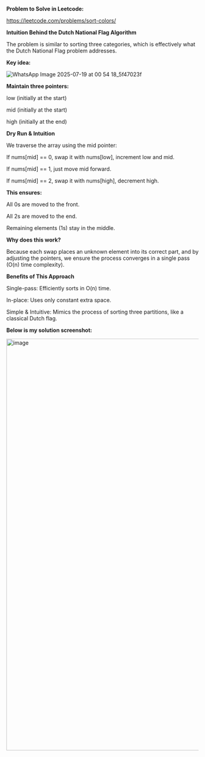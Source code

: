 **Problem to Solve in Leetcode:**

https://leetcode.com/problems/sort-colors/

**Intuition Behind the Dutch National Flag Algorithm**


The problem is similar to sorting three categories, which is effectively what the Dutch National Flag problem addresses.

**Key idea:**


![WhatsApp Image 2025-07-19 at 00 54 18_5f47023f](https://github.com/user-attachments/assets/987b2d47-dbad-4b6e-946a-39509e917469)


**Maintain three pointers:**

low (initially at the start)

mid (initially at the start)

high (initially at the end)


**Dry Run & Intuition**


We traverse the array using the mid pointer:

If nums[mid] == 0, swap it with nums[low], increment low and mid.

If nums[mid] == 1, just move mid forward.

If nums[mid] == 2, swap it with nums[high], decrement high.

**This ensures:**

All 0s are moved to the front.

All 2s are moved to the end.

Remaining elements (1s) stay in the middle.

**Why does this work?**

Because each swap places an unknown element into its correct part, and by adjusting the pointers, we ensure the process converges in a single pass (O(n) time complexity).

**Benefits of This Approach**


Single-pass: Efficiently sorts in O(n) time.

In-place: Uses only constant extra space.

Simple & Intuitive: Mimics the process of sorting three partitions, like a classical Dutch flag.


**Below is my solution screenshot:**

<img width="1920" height="1080" alt="image" src="https://github.com/user-attachments/assets/7d853ed7-8fde-4ff4-b08d-673012e5c3a9" />

